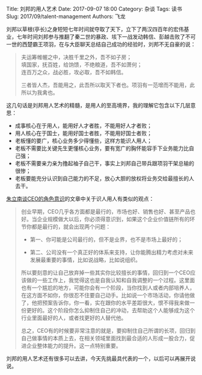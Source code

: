 Title: 刘邦的用人艺术
Date: 2017-09-07 18:00
Category: 杂谈
Tags: 读书
Slug: 2017/09/talent-management
Authors: 飞龙

刘邦以草根(亭长)之身短短七年时间就夺取了天下，立下了两汉四百年的宏伟基业，七年时间刘邦参与推翻了秦二世的暴政、垓下一战发动韩信、彭越击败了不可一世的西楚霸王项羽，在与大臣聊天总结自己成功的经验时，刘邦不无自豪的说：

> 夫运筹帷幄之中，决胜千里之外，吾不如子房；  
> 填国家，抚百姓，给饷馈，不绝粮道，吾不如萧何；  
> 连百万之众，战必胜，攻必取，吾不如韩信。  
>
> 三者皆人杰，吾能用之，此吾所以取天下者也。项羽有一范增而不能用，此所以为我禽也。

这几句话是刘邦用人艺术的精髓，是用人的至高境界，我的理解它包含以下几层意思：

- 成事核心在于用人，能用好人才者胜，不能用好人才者败；
- 用人核心在于国士，能用好国士者胜，不能用好国士者败；
- 老板懂的要广，核心业务多少得懂些，这样方能识人用人；
- 老板不需要比关键先生更懂核心业务，要有宽广的胸怀能容手下业务能力比自己强；
- 老板不需要亲力亲为撸起袖子自己干，事实上刘邦自己带兵跟项羽干架总输的很惨；
- 老板要能充分认识到自己能力的不足，放心大胆的放权将业务交给最擅长的人去干。

[朱立南谈CEO的角色意识](http://36kr.com/p/5091545.html)的文章中关于识人用人有类似的观点：

> 创业早期，CEO几乎各方面都是最行的，市场也好、销售也好、甚至产品也好。当企业规模做大以后，你必须得意识到，如果这个企业价值链所有的环节你都是最行的，就会出现两个问题：
>
> - 第一、你可能是公司最行的，但不是业界，也不是市场上最好的；
>
> - 第二、公司没有一个真正好的体系来支持，让你能腾出精力考虑对未来发展最重要的事情，比如说战略，比如说组织。
>
> 所以要刻意的让自己放弃掉一些其实你比较擅长的事情，回归到一个CEO应该做的一些工作上，我觉得这也是自我认知和自我调整的一个过程。这里面也有一个尴尬的地方，可能你会有一个阶段，当你找到人或者内部培养人，在这方面不如你，你很忍不住要自己动手。比如说一个市场活动，你请他做了，他把预案告诉你，你一看，实在跟你的水平差距很大，恨不得我来做一份更好的。这个阶段你怎么抑制住自己的冲动，去帮助这个人能够成为这个行业里面最好的人，或者找更好的人替代他。
>
> 总之，CEO有的时候要非常注意的就是，要抑制住自己所谓的长项，回归到自己做事情的本质上去，在相关领域里面找到最合适的人形成一股合力，促进企业整体能力的提升。这一点特别重要。

刘邦的用人艺术还有很多可以去讲，今天先挑最具代表的一个，以后可以再展开说说。
